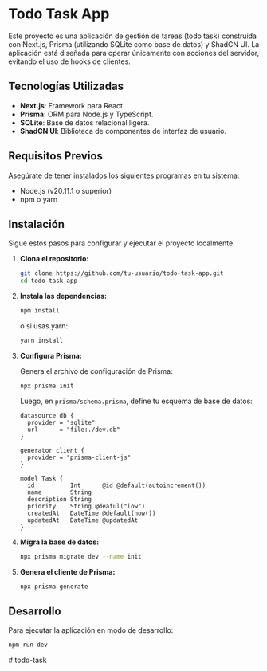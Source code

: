 # Todo Task App

Este proyecto es una aplicación de gestión de tareas (todo task) construida con Next.js, Prisma (utilizando SQLite como base de datos) y ShadCN UI. La aplicación está diseñada para operar únicamente con acciones del servidor, evitando el uso de hooks de clientes.

## Tecnologías Utilizadas

- **Next.js**: Framework para React.
- **Prisma**: ORM para Node.js y TypeScript.
- **SQLite**: Base de datos relacional ligera.
- **ShadCN UI**: Biblioteca de componentes de interfaz de usuario.

## Requisitos Previos

Asegúrate de tener instalados los siguientes programas en tu sistema:

- Node.js (v20.11.1 o superior)
- npm o yarn

## Instalación

Sigue estos pasos para configurar y ejecutar el proyecto localmente.

1. **Clona el repositorio:**

   ```sh
   git clone https://github.com/tu-usuario/todo-task-app.git
   cd todo-task-app
   ```

2. **Instala las dependencias:**

   ```sh
   npm install
   ```

   o si usas yarn:

   ```sh
   yarn install
   ```

3. **Configura Prisma:**

   Genera el archivo de configuración de Prisma:

   ```sh
   npx prisma init
   ```

   Luego, en `prisma/schema.prisma`, define tu esquema de base de datos:

   ```prisma
   datasource db {
     provider = "sqlite"
     url      = "file:./dev.db"
   }

   generator client {
     provider = "prisma-client-js"
   }

   model Task {
     id          Int      @id @default(autoincrement())
     name        String
     description String
     priority    String @deaful("low")
     createdAt   DateTime @default(now())
     updatedAt   DateTime @updatedAt
   }
   ```

4. **Migra la base de datos:**

   ```sh
   npx prisma migrate dev --name init
   ```

5. **Genera el cliente de Prisma:**

   ```sh
   npx prisma generate
   ```

## Desarrollo

Para ejecutar la aplicación en modo de desarrollo:

```sh
npm run dev
```
#   t o d o - t a s k  
 